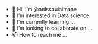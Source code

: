 - 👋 Hi, I’m @anissoulaimane
- 👀 I’m interested in Data science
- 🌱 I’m currently learning ...
- 💞️ I’m looking to collaborate on ...
- 📫 How to reach me ...

<!---
anissoulaimane/anissoulaimane is a ✨ special ✨ repository because its `README.md` (this file) appears on your GitHub profile.
You can click the Preview link to take a look at your changes.
--->
